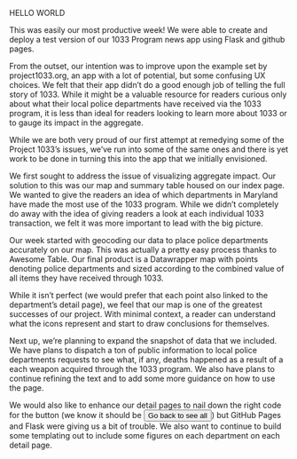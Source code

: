 HELLO WORLD 


This was easily our most productive week!  We were able to create and deploy a test version of our 1033 Program news app using Flask and github pages.  

From the outset, our intention was to improve upon the example set by project1033.org, an app with a lot of potential, but some confusing UX choices.  We felt that their app didn’t do a good enough job of telling the full story of 1033.  While it might be a valuable resource for readers curious only about what their local police departments have received via the 1033 program, it is less than ideal for readers looking to learn more about 1033 or to gauge its impact in the aggregate.  

While we are both very proud of our first attempt at remedying some of the Project 1033’s issues, we’ve run into some of the same ones and there is yet work to be done in turning this into the app that we initially envisioned.  

We first sought to address the issue of visualizing aggregate impact.  Our solution to this was our map and summary table housed on our index page.  We wanted to give the readers an idea of which departments in Maryland have made the most use of the 1033 program.  While we didn’t completely do away with the idea of giving readers a look at each individual 1033 transaction, we felt it was more important to lead with the big picture.  

Our week started with geocoding our data to place police departments accurately on our map.  This was actually a pretty easy process thanks to Awesome Table.  Our final product is a Datawrapper map with points denoting police departments and sized according to the combined value of all items they have received through 1033. 

While it isn’t perfect (we would prefer that each point also linked to the department’s detail page), we feel that our map is one of the greatest successes of our project.  With minimal context, a reader can understand what the icons represent and start to draw conclusions for themselves.  

Next up, we’re planning to expand the snapshot of data that we included. We have plans to dispatch a ton of public information to local police departments requests to see what, if any, deaths happened as a result of a each weapon acquired through the 1033 program. We also have plans to continue refining the text and to add some more guidance on how to use the page. 

We would also like to enhance our detail pages to nail down the right code for the button (we know it should be <a href='../index.html'><button>Go back to see all</button></a>) but GitHub Pages and Flask were giving us a bit of trouble. We also want to continue to build some templating out to include some figures on each department on each detail page. 
